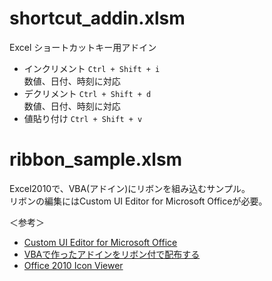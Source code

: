 shortcut_addin.xlsm
=============
Excel ショートカットキー用アドイン
* インクリメント `Ctrl + Shift + i`  
数値、日付、時刻に対応
* デクリメント `Ctrl + Shift + d`  
数値、日付、時刻に対応
* 値貼り付け `Ctrl + Shift + v`

ribbon_sample.xlsm
=============
Excel2010で、VBA(アドイン)にリボンを組み込むサンプル。  
リボンの編集にはCustom UI Editor for Microsoft Officeが必要。  

＜参考＞
* [Custom UI Editor for Microsoft Office](http://openxmldeveloper.org/blog/b/openxmldeveloper/archive/2009/08/07/7293.aspx)
* [VBAで作ったアドインをリボン付で配布する](http://qiita.com/fmaeyama/items/93d10a1a5cd6cd6e9dd8)  
* [Office 2010 Icon Viewer](http://www.vector.co.jp/soft/winnt/business/se480268.html)
